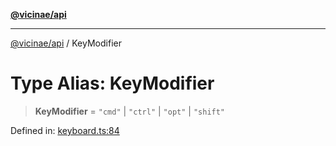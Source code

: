 [**@vicinae/api**](../README.md)

***

[@vicinae/api](../README.md) / KeyModifier

# Type Alias: KeyModifier

> **KeyModifier** = `"cmd"` \| `"ctrl"` \| `"opt"` \| `"shift"`

Defined in: [keyboard.ts:84](https://github.com/vicinaehq/vicinae/blob/c742d5fc509336339909dd669955b863f086bf4e/api/src/api/keyboard.ts#L84)
